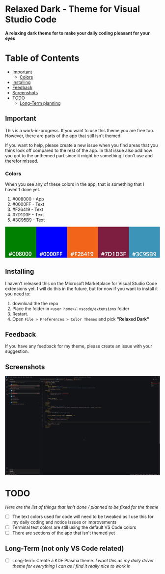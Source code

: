 # Relaxed Dark - Theme for Visual Studio Code
**A relaxing dark theme for to make your daily coding pleasant for your eyes**

# Table of Contents
- [Important](#important)
    * [Colors](#colors)
- [Installing](#installing)
- [Feedback](#feedback)
- [Screenshots](#screenshots)
- [TODO](#todo)
    * [Long-Term planning](#long-term--not-only-vs-code-related-)


## Important
This is a work-in-progress. If you want to use this theme you are free too. However, there are parts of the app that still isn't themed.

If you want to help, please create a new issue when you find areas that you think look off compared to the rest of the app. In that issue also add how you got to the unthemed part since it might be something I don't use and therefor missed. 

### Colors
When you see any of these colors in the app, that is something that I haven't done yet.

1. #008000 - App
2. #0000FF - Text
3. #F26419 - Text
4. #7D1D3F - Text
5. #3C95B9 - Text

![Colors](/images/not-themed.png)

## Installing
I haven't released this on the Microsoft Marketplace for Visual Studio Code extensions yet. I will do this in the future, but for now if you want to install it you need to: 
1. download the the repo 
2. Place the folder in `<user home>/.vscode/extensions` folder
3. Restart.
4. Open `File > Preferences > Color Themes` and pick **"Relaxed Dark"**

## Feedback
If you have any feedback for my theme, please create an issue with your suggestion. 

## Screenshots
![Example screenshot](/images/relaxed-dark-html.png)

# TODO
_Here are the list of things that isn't done / planned to be fixed for the theme_   

- [ ] The text colors used for code will need to be tweaked as I use this for my daily coding and notice issues or improvements
- [ ] Terminal text colors are still using the default VS Code colors
- [ ] There are sections of the app that isn't themed yet
## Long-Term (not only VS Code related)
- [ ] Long-term: Create a KDE Plasma theme. _I want this as my daily driver theme for everything I can as I find it really nice to work in_


